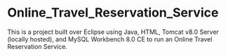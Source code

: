 # Online_Travel_Reservation_Service
This is a project built over Eclipse using Java, HTML, Tomcat v8.0 Server (locally hosted), and MySQL Workbench 8.0 CE to run an Online Travel Reservation Service.
